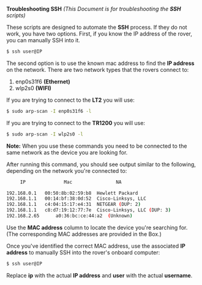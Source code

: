 **Troubleshooting SSH** *(This Document is for troubleshooting the **SSH** scripts)*

These scripts are designed to automate the **SSH** process. If they do not work, you have two options. First, if you know the IP address of the rover, you can manually SSH into it.

```bash
$ ssh user@IP
```

The second option is to use the known mac address to find the **IP address** on the network. There are two network types that the rovers connect to: 
1. enp0s31f6 **(Ethernet)**
2. wlp2s0 **(WIFI)**

If you are trying to connect to the **LT2** you will use:

```bash
$ sudo arp-scan -I enp0s31f6 -l
```

If you are trying to connect to the **TR1200** you will use:

```bash
$ sudo arp-scan -I wlp2s0 -l
```

**Note:** When you use these commands you need to be connected to the same network as the device you are looking for.


After running this command, you should see output similar to the following, depending on the network you're connected to:

```bash
	 IP              Mac                NA        

192.168.0.1	  00:50:8b:02:59:b8	 Hewlett Packard
192.168.1.1	  00:14:bf:38:0d:52	 Cisco-Linksys, LLC
192.168.1.1	  c4:04:15:17:e4:31	 NETGEAR (DUP: 2)
192.168.1.1	  c8:d7:19:12:77:7e	 Cisco-Linksys, LLC (DUP: 3)
192.168.2.65      a0:36:bc:ce:44:a2	 (Unknown)
```

Use the **MAC address** column to locate the device you're searching for. (The corresponding MAC addresses are provided in the Box.)

Once you've identified the correct MAC address, use the associated **IP address** to manually SSH into the rover's onboard computer:

```bash
$ ssh user@IP
```

Replace **ip** with the actual **IP address** and **user** with the actual **username**.

